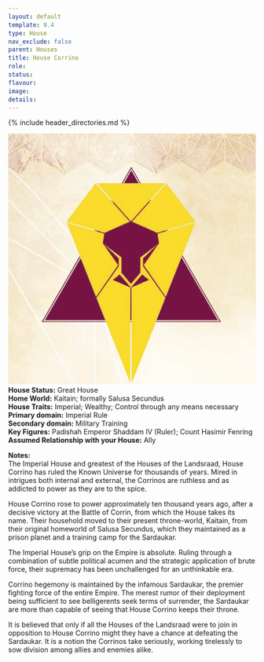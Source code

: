 ```yaml
---
layout: default
template: 0.4
type: House
nav_exclude: false
parent: Houses
title: House Corrino
role: 
status: 
flavour: 
image: 
details:
---
```


{% include header_directories.md %}

![](../../imgs/EyInavZWEAEM_0J.png)
**House Status:** Great House  
**Home World:** Kaitain; formally Salusa Secundus  
**House Traits:** Imperial; Wealthy; Control through any means necessary  
**Primary domain:** Imperial Rule  
**Secondary domain:** Military Training  
**Key Figures:** Padishah Emperor Shaddam IV (Ruler); Count Hasimir Fenring  
**Assumed Relationship with your House:** Ally  

**Notes:**  
The Imperial House and greatest of the Houses of the Landsraad, House Corrino has ruled the Known Universe for thousands of years. Mired in intrigues both internal and
external, the Corrinos are ruthless and as addicted to power as they are to the spice.  

House Corrino rose to power approximately ten thousand years ago, after a decisive victory at the Battle of Corrin, from which the House takes its name. Their household
moved to their present throne-world, Kaitain, from their original homeworld of Salusa Secundus, which they maintained as a prison planet and a training camp for the Sardaukar.    

The Imperial House’s grip on the Empire is absolute. Ruling through a combination of subtle political acumen and the strategic application of brute force, their supremacy has been unchallenged for an unthinkable era.  

Corrino hegemony is maintained by the infamous Sardaukar, the premier fighting force of the entire Empire. The merest rumor of their deployment being sufficient
to see belligerents seek terms of surrender, the Sardaukar are more than capable of seeing that House Corrino keeps their throne.  

It is believed that only if all the Houses of the Landsraad were to join in opposition to House Corrino might they have a chance at defeating the Sardaukar. It is a notion the
Corrinos take seriously, working tirelessly to sow division among allies and enemies alike.  
